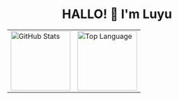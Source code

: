 <h1 align="center">HALLO! 👋 I'm Luyu</h1>

<div align="center">
<table>
<tr>
<td><a href="#--------"><img height="137px" align="center" alt="GitHub Stats" src="https://github-readme-stats.vercel.app/api?username=luyu-wu&count_private=true&show_icons=true&include_all_commits=true&locale=cn&theme=transparent$hide_rank=true$disable_animations=true"/></a></td>
<td><a href="#--------"><img height="137px" align="center" alt="Top Language" src="https://github-readme-stats.vercel.app/api/top-langs/?username=luyu-wu&layout=compact&theme=transparent$disable_animations=true"/></a></td>
</tr>
</table>
</div>

